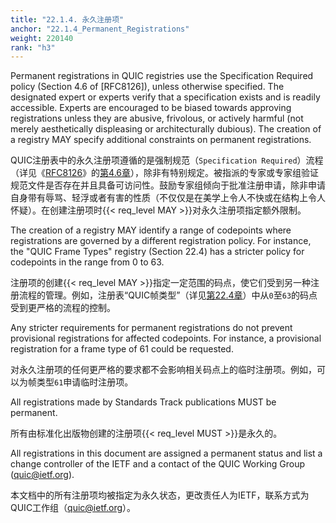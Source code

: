```yaml
---
title: "22.1.4. 永久注册项"
anchor: "22.1.4_Permanent_Registrations"
weight: 220140
rank: "h3"
---
```


Permanent registrations in QUIC registries use the Specification Required policy (Section 4.6 of [RFC8126]), unless otherwise specified. The designated expert or experts verify that a specification exists and is readily accessible. Experts are encouraged to be biased towards approving registrations unless they are abusive, frivolous, or actively harmful (not merely aesthetically displeasing or architecturally dubious). The creation of a registry MAY specify additional constraints on permanent registrations.

QUIC注册表中的永久注册项遵循的是强制规范（`Specification Required`）流程（详见《[RFC8126]()》的[第4.6章]()），除非有特别规定。被指派的专家或专家组验证规范文件是否存在并且具备可访问性。鼓励专家组倾向于批准注册申请，除非申请自身带有辱骂、轻浮或者有害的性质（不仅仅是在美学上令人不快或在结构上令人怀疑）。在创建注册项时{{< req_level MAY >}}对永久注册项指定额外限制。

The creation of a registry MAY identify a range of codepoints where registrations are governed by a different registration policy. For instance, the "QUIC Frame Types" registry (Section 22.4) has a stricter policy for codepoints in the range from 0 to 63.

注册项的创建{{< req_level MAY >}}指定一定范围的码点，使它们受到另一种注册流程的管理。例如，注册表“QUIC帧类型”（详见[第22.4章]()）中从`0`至`63`的码点受到更严格的流程的控制。

Any stricter requirements for permanent registrations do not prevent provisional registrations for affected codepoints. For instance, a provisional registration for a frame type of 61 could be requested.

对永久注册项的任何更严格的要求都不会影响相关码点上的临时注册项。例如，可以为帧类型`61`申请临时注册项。

All registrations made by Standards Track publications MUST be permanent.

所有由标准化出版物创建的注册项{{< req_level MUST >}}是永久的。

All registrations in this document are assigned a permanent status and list a change controller of the IETF and a contact of the QUIC Working Group (quic@ietf.org).

本文档中的所有注册项均被指定为永久状态，更改责任人为IETF，联系方式为QUIC工作组（quic@ietf.org）。
